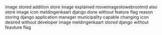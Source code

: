 image stored addition store image explained moveimagestowebrootmd also store image icon meldingenkaart django done without feature flag reason storing django application manager municipality capable changing icon desired without developer image meldingenkaart stored django without feauture flag
